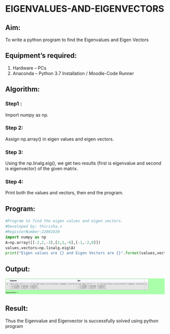 # EIGENVALUES-AND-EIGENVECTORS
## Aim:
To write a python program to find the Eigenvalues and Eigen Vectors
## Equipment’s required:
1. 	Hardware – PCs
2. 	Anaconda – Python 3.7 Installation / Moodle-Code Runner
## Algorithm:
### Step1 : 
Import numpy as np.


### Step 2: 
Assign np.array() in eigen values and eigen vectors.


### Step 3: 
Using the np.linalg.eig(),  we get two results (first is eigenvalue and second is eigenvector) of the given matrix.
### Step 4: 
Print both the values and vectors, then end the program.



## Program:
```python
#Program to find the eigen values and eigen vectors.
#Developed by: thirisha.s
#RegisterNumber:22001920
import numpy as np
A=np.array([[-2,2,-3],[2,1,-6],[-1,-2,0]])
values,vectors=np.linalg.eig(A)
print("Eigen values are {} and Eigen Vectors are {}".format(values,vectors))
```

## Output:
![output](e.png)
## Result:
Thus the Eigenvalue and Eigenvector is successfully solved using python program
